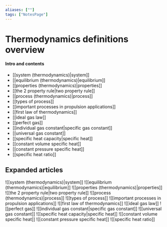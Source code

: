 ```yaml
---
aliases: [""]
tags: ["NotesPage"]
---
```


# Thermodynamics definitions overview

#### Intro and contents
- [[system (thermodynamics)|system]]
- [[equilibrium (thermodynamics)|equilibrium]]
- [[properties (thermodynamics)|properties]]
- [[the 2 property rule|two property rule]]
- [[process (thermodynamics)|process]]
- [[types of process]]
- [[important processes in propulsion applications]]
- [[first law of thermodynamics]]
- [[ideal gas law]]
- [[perfect gas]]
- [[individual gas constant|specific gas constant]]
- [[universal gas constant]]
- [[specific heat capacity|specific heat]]
- [[constant volume specific heat]]
- [[constant pressure specific heat]]
- [[specific heat ratio]] 

## Expanded articles

![[system (thermodynamics)|system]]
![[equilibrium (thermodynamics)|equilibrium]]
![[properties (thermodynamics)|properties]]
![[the 2 property rule|two property rule]]
![[process (thermodynamics)|process]]
![[types of process]]
![[important processes in propulsion applications]]
![[first law of thermodynamics]]
![[ideal gas law]]
![[perfect gas]]
![[individual gas constant|specific gas constant]]
![[universal gas constant]]
![[specific heat capacity|specific heat]]
![[constant volume specific heat]]
![[constant pressure specific heat]]
![[specific heat ratio]] 
